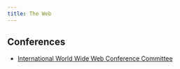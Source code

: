 ```yaml
---
title: The Web
---
```


## Conferences

- [International World Wide Web Conference Committee](http://www.iw3c2.org/conferences/index_html)